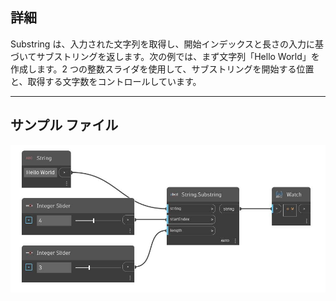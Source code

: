## 詳細
Substring は、入力された文字列を取得し、開始インデックスと長さの入力に基づいてサブストリングを返します。次の例では、まず文字列「Hello World」を作成します。2 つの整数スライダを使用して、サブストリングを開始する位置と、取得する文字数をコントロールしています。
___
## サンプル ファイル

![Substring](./DSCore.String.Substring_img.jpg)

